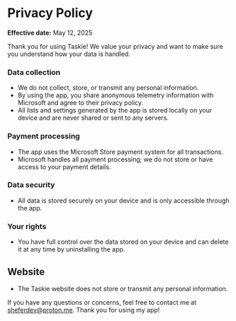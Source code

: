 # Privacy Policy

**Effective date:** May 12, 2025

Thank you for using Taskie! We value your privacy and want to make sure you understand how your data is handled.

### Data collection
- We do not collect, store, or transmit any personal information.
- By using the app, you share anonymous telemetry information with Microsoft and agree to their privacy policy.
- All lists and settings generated by the app is stored locally on your device and are never shared or sent to any servers.

### Payment processing
- The app uses the Microsoft Store payment system for all transactions.
- Microsoft handles all payment processing; we do not store or have access to your payment details.

### Data security
- All data is stored securely on your device and is only accessible through the app.

### Your rights
- You have full control over the data stored on your device and can delete it at any time by uninstalling the app.

## Website
- The Taskie website does not store or transmit any personal information.

If you have any questions or concerns, feel free to contact me at sheferdev@proton.me.
Thank you for using my app!
